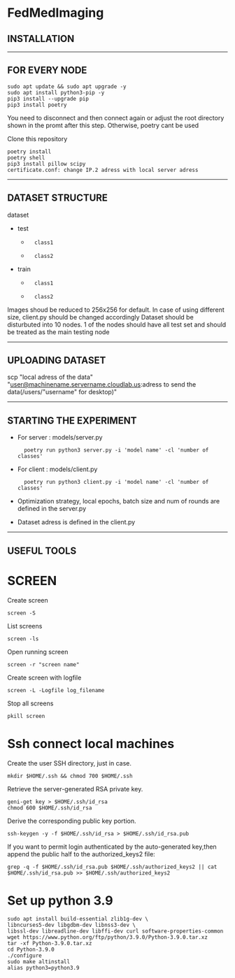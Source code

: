 # FedMedImaging


## INSTALLATION 
-----------------------------------
FOR EVERY NODE
-----------------------------------
	sudo apt update && sudo apt upgrade -y
	sudo apt install python3-pip -y
	pip3 install --upgrade pip
	pip3 install poetry
You need to disconnect and then connect again or adjust the root directory shown in the promt after this step. Otherwise, poetry cant be used

Clone this repository

 	poetry install
	poetry shell
	pip3 install pillow scipy
	certificate.conf: change IP.2 adress with local server adress

-----------------------------------
DATASET STRUCTURE
-----------------------------------
dataset
-  	test
	-		class1
	-		class2
-	train
	-		class1
	-		class2

Images shoud be reduced to 256x256 for default. In case of using different size, client.py should be changed accordingly
Dataset should be disturbuted into 10 nodes. 1 of the nodes should have all test set and should be treated as the main testing node

-----------------------------------
UPLOADING DATASET
-----------------------------------

scp "local adress of the data" "user@machinename.servername.cloudlab.us:adress to send the data(/users/"username" for desktop)"

-----------------------------------
STARTING THE EXPERIMENT
-----------------------------------
- For server : models/server.py
		
		poetry run python3 server.py -i 'model name' -cl 'number of classes'
- For client : models/client.py

		poetry run python3 client.py -i 'model name' -cl 'number of classes'
- Optimization strategy, local epochs, batch size and num of rounds are defined in the server.py
- Dataset adress is defined in the client.py

-----------------------------------
USEFUL TOOLS
-----------------------------------
# SCREEN

Create screen
	
	screen -S 
List screens	

	screen -ls 
Open running screen

	screen -r "screen name" 
Create screen with logfile
 
	screen -L -Logfile log_filename 
Stop all screens	
	
	pkill screen  

# Ssh connect local machines


 Create the user SSH directory, just in case.
 
 	mkdir $HOME/.ssh && chmod 700 $HOME/.ssh

Retrieve the server-generated RSA private key.

 	geni-get key > $HOME/.ssh/id_rsa
	chmod 600 $HOME/.ssh/id_rsa

Derive the corresponding public key portion.
	
  	ssh-keygen -y -f $HOME/.ssh/id_rsa > $HOME/.ssh/id_rsa.pub

If you want to permit login authenticated by the auto-generated key,then append the public half to the authorized_keys2 file:

	grep -q -f $HOME/.ssh/id_rsa.pub $HOME/.ssh/authorized_keys2 || cat $HOME/.ssh/id_rsa.pub >> $HOME/.ssh/authorized_keys2

# Set up python 3.9


	sudo apt install build-essential zlib1g-dev \
	libncurses5-dev libgdbm-dev libnss3-dev \
	libssl-dev libreadline-dev libffi-dev curl software-properties-common
	wget https://www.python.org/ftp/python/3.9.0/Python-3.9.0.tar.xz
	tar -xf Python-3.9.0.tar.xz
	cd Python-3.9.0
	./configure
	sudo make altinstall
	alias python3=python3.9



